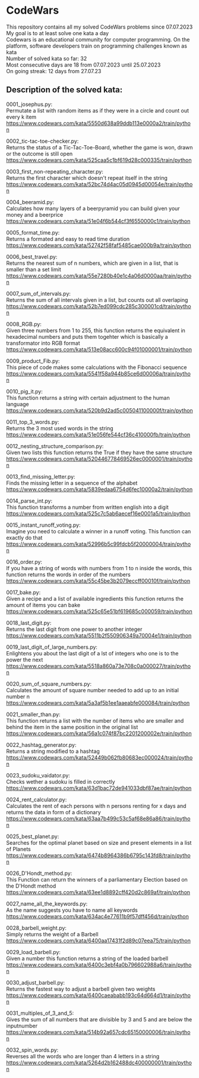 # CodeWars
This repository contains all my solved CodeWars problems since 07.07.2023    
My goal is to at least solve one kata a day    
Codewars is an educational community for computer programming. On the platform, software developers train on programming challenges known as kata    
Number of solved kata so far: 32            
Most consecutive days are 18 from 07.07.2023 until 25.07.2023                     
On going streak: 12 days from 27.07.23                  

Description of the solved kata:
-------------------------------

0001_josephus.py:  
Permutate a list with random items as if they were in a circle and count out every k item
https://www.codewars.com/kata/5550d638a99ddb113e0000a2/train/python

0002_tic-tac-toe-checker.py:    
Returns the status of a Tic-Tac-Toe-Board, whether the game is won, drawn or the outcome is still open
https://www.codewars.com/kata/525caa5c1bf619d28c000335/train/python

0003_first_non-repeating_character.py:        
Returns the first character which doesn't repeat itself in the string
https://www.codewars.com/kata/52bc74d4ac05d0945d00054e/train/python

0004_beeramid.py:      
Calculates how many layers of a beerpyramid you can build given your money and a beerprice
https://www.codewars.com/kata/51e04f6b544cf3f6550000c1/train/python

0005_format_time.py:         
Returns a formated and easy to read time duration        
https://www.codewars.com/kata/52742f58faf5485cae000b9a/train/python

0006_best_travel.py:         
Returns the nearest sum of n numbers, which are given in a list, that is smaller than a set limit   
https://www.codewars.com/kata/55e7280b40e1c4a06d0000aa/train/python

0007_sum_of_intervals.py:         
Returns the sum of all intervals given in a list, but counts out all overlaping     
https://www.codewars.com/kata/52b7ed099cdc285c300001cd/train/python

0008_RGB.py:       
Given three numbers from 1 to 255, this function returns the equivalent in hexadecimal numbers and puts them togehter which is basically a transformator into RGB format     
https://www.codewars.com/kata/513e08acc600c94f01000001/train/python

0009_product_Fib.py:      
This piece of code makes some calculations with the Fibonacci sequence      
https://www.codewars.com/kata/5541f58a944b85ce6d00006a/train/python

0010_pig_it.py:             
This function returns a string with certain adjustment to the human language        
https://www.codewars.com/kata/520b9d2ad5c005041100000f/train/python

0011_top_3_words.py:       
Returns the 3 most used words in the string     
https://www.codewars.com/kata/51e056fe544cf36c410000fb/train/python

0012_nesting_structure_comparison.py:          
Given two lists this function returns the True if they have the same structure
https://www.codewars.com/kata/520446778469526ec0000001/train/python

0013_find_missing_letter.py:              
Finds the missing letter in a sequence of the alphabet                  
https://www.codewars.com/kata/5839edaa6754d6fec10000a2/train/python

0014_parse_int.py:         
This function transforms a number from written english into a digit                  
https://www.codewars.com/kata/525c7c5ab6aecef16e0001a5/train/python

0015_instant_runoff_voting.py:            
Imagine you need to calculate a winner in a runoff voting. This function can exactly do that               
https://www.codewars.com/kata/52996b5c99fdcb5f20000004/train/python

0016_order.py:                
If you have a string of words with numbers from 1 to n inside the words, this function returns the words in order of the numbers          
https://www.codewars.com/kata/55c45be3b2079eccff00010f/train/python

0017_bake.py:                      
Given a recipe and a list of available ingredients this function returns the amount of items you can bake        
https://www.codewars.com/kata/525c65e51bf619685c000059/train/python

0018_last_digit.py:               
Returns the last digit from one power to another integer                                   
https://www.codewars.com/kata/5511b2f550906349a70004e1/train/python        

0019_last_digit_of_large_numbers.py:               
Enlightens you about the last digit of a lst of integers who one is to the power the next               
https://www.codewars.com/kata/5518a860a73e708c0a000027/train/python

0020_sum_of_square_numbers.py:                                       
Calculates the amount of square number needed to add up to an initial number n                    
https://www.codewars.com/kata/5a3af5b1ee1aaeabfe000084/train/python

0021_smaller_than.py:                         
This function returns a list with the number of items who are smaller and behind the item in the same position in the original list             
https://www.codewars.com/kata/56a1c074f87bc2201200002e/train/python                 

0022_hashtag_generator.py:                                      
Returns a string modified to a hashtag                                                    
https://www.codewars.com/kata/52449b062fb80683ec000024/train/python                               

0023_sudoku_vaidator.py:                             
Checks wether a sudoku is filled in correctly                      
https://www.codewars.com/kata/63d1bac72de941033dbf87ae/train/python

0024_rent_calculator.py:                                             
Calculates the rent of each persons with n persons renting for x days and returns the data in form of a dictionary                
https://www.codewars.com/kata/63aa7b499c53c5af68e86a86/train/python            

0025_best_planet.py:                        
Searches for the optimal planet based on size and present elements in a list of Planets                              
https://www.codewars.com/kata/6474b8964386b6795c143fd8/train/python

0026_D'Hondt_method.py:                
This Function can return the winners of a parliamentary Election based on the D'Hondt method                      
https://www.codewars.com/kata/63ee1d8892cff420d2c869af/train/python

0027_name_all_the_keywords.py:                                                                                  
As the name suggests you have to name all keywords                                                    
https://www.codewars.com/kata/634ac4e77611b9f57dff456d/train/python

0028_barbell_weight.py:                                              
Simply returns the weight of a Barbell                                   
https://www.codewars.com/kata/6400aa17431f2d89c07eea75/train/python

0029_load_barbell.py:                                           
Given a number this function returns a string of the loaded barbell                                    
https://www.codewars.com/kata/6400c3ebf4a0b796602988a6/train/python 

0030_adjust_barbell.py:                         
Returns the fastest way to adjust a barbell given two weights                           
https://www.codewars.com/kata/6400caeababb193c64d664d1/train/python

0031_multiples_of_3_and_5:                         
Gives the sum of all numbers that are divisible by 3 and 5 and are below the inputnumber                   
https://www.codewars.com/kata/514b92a657cdc65150000006/train/python

0032_spin_words.py:                                                      
Reverses all the words who are longer than 4 letters in a string                                          
https://www.codewars.com/kata/5264d2b162488dc400000001/train/python



































































